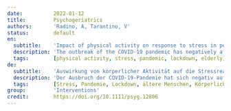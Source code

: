 ```yaml
---
date:          2022-01-12
title:         Psychogeriatrics
authors:       'Radino, A, Tarantino, V'
status:        default
en:
  subtitle:    'Impact of physical activity on response to stress in people aged 65 and over during COVID-19 pandemic lockdown'
  description: 'The outbreak of the COVID-19 pandemic has negatively affected the lives of many people. In particular, restrictions of physical activity (PA) due to pandemic-related lockdown have impacted their psychological status. The aim of this work was to investigate the relationship between PA habits, before the pandemic and during the lockdown, and responses to stress due to home isolation during the lockdown, in older people. To this aim, an online survey addressed to people aged 65 years and over was conducted during the first pandemic wave in Italy (Study 1). To explore the effect of PA restrictions on responses to stress over time, the survey was replicated during the second wave (Study 2). A group of 72 and 43 participants, from 65 to 88 years, completed the two studies, respectively. The survey required the completion of the International Physical Activity Questionnaire, and of two questionnaires on stress response, namely, the Impact of Event Scale-Revised and the Perceived Stress Scale. The correlation between the questionnaires’ scores was examined. Study 1 demonstrated that higher levels of PA during the lockdown, related to working and walking activities, were associated with fewer stress-related symptoms and lower stress perception. In parallel, greater reduction of PA, during lockdown compared to the pre-pandemic period, was associated with more stress-related symptoms. People who spent more time at rest (sitting) before and during the pandemic lockdown were those who showed higher psychological impact. Study 2 confirmed the benefits of maintaining working activities during lockdown, but also showed that during the second pandemic wave people were more resilient to PA restrictions and home isolation, even if conducting a sedentary lifestyle. Maintaining good levels of PA during lockdown was a protective factor against developing stress-related symptoms in older people. On the other hand, more resilient response to stress emerged in this population during the second wave.'
  tags:        [physical activity, stress, pandemic, lockdown, elderly]
de:
  subtitle:    'Auswirkung von körperlicher Aktivität auf die Stressreaktion bei Menschen ab 65 Jahren während der COVID-19-Lockdowns'
  description: 'Der Ausbruch der COVID-19-Pandemie hat sich negativ auf das Leben vieler Menschen ausgewirkt. Insbesondere die Einschränkung der körperlichen Aktivität (PA) aufgrund der pandemiebedingten Abriegelung hat sich auf ihren psychologischen Zustand ausgewirkt. Ziel dieser Arbeit war es, den Zusammenhang zwischen den Bewegungsgewohnheiten älterer Menschen vor und während der Pandemie und der Stressreaktion auf die häusliche Isolation während der Abriegelung zu untersuchen. Zu diesem Zweck wurde während der ersten Pandemiewelle in Italien (Studie 1) eine Online-Befragung von Personen im Alter von 65 Jahren und älter durchgeführt. Um die Auswirkung von Einschränkungen der körperlichen Betätigung auf die Reaktion auf Stress im Laufe der Zeit zu untersuchen, wurde die Umfrage während der zweiten Welle wiederholt (Studie 2). Eine Gruppe von 72 bzw. 43 Teilnehmern im Alter von 65 bis 88 Jahren nahm an den beiden Studien teil. Im Rahmen der Erhebung mussten der Internationale Fragebogen zur körperlichen Aktivität und zwei Fragebögen zur Stressreaktion ausgefüllt werden, nämlich die Impact of Event Scale-Revised und die Perceived Stress Scale. Die Korrelation zwischen den Ergebnissen der Fragebögen wurde untersucht. Studie 1 zeigte, dass ein höheres Maß an PA während des Lockdowns, bezogen auf Arbeits- und Gehaktivitäten, mit weniger stressbedingten Symptomen und einem geringeren Stressempfinden verbunden war. Parallel dazu war eine stärkere Verringerung des PA während der Abriegelung im Vergleich zur Zeit vor der Pandemie mit mehr stressbedingten Symptomen verbunden. Personen, die vor und während der Pandemieabriegelung mehr Zeit in Ruhe (im Sitzen) verbrachten, wiesen eine höhere psychische Belastung auf. Studie 2 bestätigte die Vorteile der Aufrechterhaltung von Arbeitsaktivitäten während der Abriegelung, zeigte aber auch, dass die Menschen während der zweiten Pandemiewelle besser mit den Einschränkungen der körperlichen Aktivität und der Isolation zu Hause zurechtkamen, selbst wenn sie einen sitzenden Lebensstil pflegten. Die Aufrechterhaltung eines guten Niveaus an körperlicher Aktivität während der Abriegelung war ein Schutzfaktor gegen die Entwicklung stressbedingter Symptome bei älteren Menschen. Andererseits zeigte sich in dieser Bevölkerungsgruppe während der zweiten Welle eine größere Widerstandsfähigkeit gegenüber Stress.' 
  tags:        [Stress, Pandemie, Lockdown, ältere Menschen, Körperliche Aktivität]
group:         'Interventions'
credit:        https://doi.org/10.1111/psyg.12806
---
```

